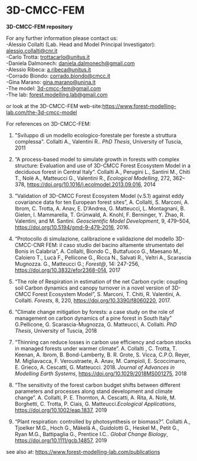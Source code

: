 # 3D-CMCC-FEM
**3D-CMCC-FEM repository**

For any further information please contact us:  
-Alessio Collalti (Lab. Head and Model Principal Investigator): alessio.collalti@cnr.it  
-Carlo Trotta: trottacarlo@unitus.it  
-Daniela Dalmonech: daniela.dalmonech@gmail.com  
-Alessio Ribeca: a.ribeca@unitus.it  
-Corrado Biondo: corrado.biondo@cmcc.it  
-Gina Marano: gina.marano@unina.it  
-The model: 3d-cmcc-fem@gmail.com  
-The lab: forest.modelling.lab@gmail.com  

or look at the 3D-CMCC-FEM web-site:https://www.forest-modelling-lab.com/the-3d-cmcc-model

For references on 3D-CMCC-FEM:

1. "Sviluppo di un modello ecologico-forestale per foreste a struttura complessa". Collalti A., Valentini R.. *PhD Thesis*, University of Tuscia, 2011

2. “A process-based model to simulate growth in forests with complex structure: Evaluation and use of 3D-CMCC Forest Ecosystem Model in a deciduous forest in Central Italy“. Collalti A., Perugini L., Santini M., Chiti T., Nolè A., Matteucci G., Valentini R., *Ecological Modelling*, 272, 362– 378, https://doi.org/10.1016/j.ecolmodel.2013.09.016, 2014

3. ”Validation of 3D-CMCC Forest Ecosystem Model (v.5.1) against eddy covariance data for ten European forest sites”, A. Collalti, S. Marconi, A. Ibrom, C. Trotta, A. Anav, E. D'Andrea, G. Matteucci, L. Montagnani, B. Gielen, I. Mammarella, T. Grünwald, A. Knohl, F. Berninger, Y. Zhao, R. Valentini, and M. Santini. *Geoscientific Model Development*, 9, 479–504, https://doi.org/10.5194/gmd-9-479-2016, 2016.

4.  “Protocollo di simulazione, calibrazione e validazione del modello 3D-CMCC-CNR FEM: il caso studio del bacino altamente strumentato del Bonis in Calabria”, A. Collalti,  Biondo C., Buttafuoco G., Maesano M., Caloiero T., Lucà F., Pellicone G., Ricca N., Salvati R., Veltri A., Scarascia Mugnozza. G., Matteucci G.; *Forest@*, 14: 247-256, https://doi.org/10.3832/efor2368-014, 2017

5. “The role of Respiration in estimation of the net Carbon cycle: coupling soil Carbon dynamics and canopy turnover in a novel version of 3D-CMCC Forest Ecosystem Model”, S. Marconi, T. Chiti, R. Valentini, A. Collalti. *Forests*, 8, 220, https://doi.org/10.3390/f8060220, 2017.

6. “Climate change mitigation by forests: a case study on the role of management on carbon dynamics of a pine forest in South Italy” G.Pellicone, G. Scarascia-Mugnozza, G. Matteucci, A. Collalti. *PhD Thesis*, University of Tuscia, 2018

7. “Thinning can reduce losses in carbon use efficiency and carbon stocks in managed forests under warmer climate”. A. Collalti , C. Trotta, T. Keenan, A. Ibrom, B. Bond-Lamberty, B. R. Grote, S. Vicca, C.P.O. Reyer, M. Migliavacca, F. Veroustraete, A. Anav, M. Campioli, E. Scoccimarro, E. Grieco, A. Cescatti, G. Matteucci. 2018. *Journal of Advances in  Modelling Earth Systems*,  https://doi.org/10.1029/2018MS001275, 2018

8. “The sensitivity of the forest carbon budget shifts between different parameters and processes along stand development and climate change”. A. Collalti, P. E. Thornton,  A. Cescatti, A. Rita, A. Nolè, M. Borghetti, C. Trotta, P. Ciais, G. Matteucci.*Ecological Applications*,  https://doi.org/10.1002/eap.1837, 2019

9. “Plant respiration: controlled by photosynthesis or biomass?”. Collalti A., Tjoelker M.G., Hoch G., Mäkelä A., Guidolotti G., Heskel M., Petit G., Ryan M.G., Battipaglia G., Prentice I.C.. *Global Change Biology*, https://doi.org/10.1111/gcb.14857, 2019

see also at: https://www.forest-modelling-lab.com/publications
